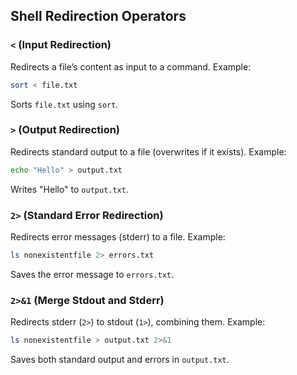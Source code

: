 ## Shell Redirection Operators

### `<` (Input Redirection)
Redirects a file’s content as input to a command.
Example:
```sh
sort < file.txt
```
Sorts `file.txt` using `sort`.

### `>` (Output Redirection)
Redirects standard output to a file (overwrites if it exists).
Example:
```sh
echo "Hello" > output.txt
```
Writes "Hello" to `output.txt`.

### `2>` (Standard Error Redirection)
Redirects error messages (stderr) to a file.
Example:
```sh
ls nonexistentfile 2> errors.txt
```
Saves the error message to `errors.txt`.

### `2>&1` (Merge Stdout and Stderr)
Redirects stderr (`2>`) to stdout (`1>`), combining them.
Example:
```sh
ls nonexistentfile > output.txt 2>&1
```
Saves both standard output and errors in `output.txt`.
